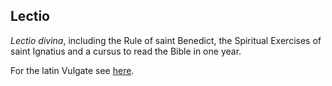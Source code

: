 ## Lectio

*Lectio divina*, including the Rule of saint Benedict, the Spiritual Exercises of saint Ignatius and a cursus to read the Bible in one year.

For the latin Vulgate see [here](https://github.com/gregorio-project/latin-ecclesiastic-accents/blob/master/corpus/vulgate/vulgate_with_accents.txt).
